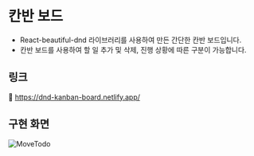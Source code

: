 # 칸반 보드

- React-beautiful-dnd 라이브러리를 사용하여 만든 간단한 칸반 보드입니다.
- 칸반 보드를 사용하여 할 일 추가 및 삭제, 진행 상황에 따른 구분이 가능합니다.

## 링크
🔗 https://dnd-kanban-board.netlify.app/

## 구현 화면
![MoveTodo](https://user-images.githubusercontent.com/114736992/230564508-f381cfbb-51c4-42d3-94f3-6ffadaaac508.gif)
